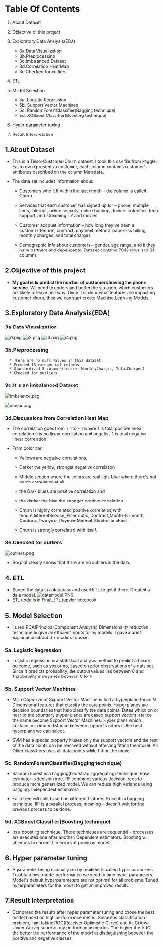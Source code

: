 # Table Of Contents
1. About Dataset
2. Objective of this project
3. Exploratory Data Analysis(EDA)

      * 3a.Data Visualization
      * 3b.Preprocessing
      * 3c.Imbalanced Dataset
      * 3d.Correlation Heat Map
      * 3e.Checked for outliers
4. ETL
5. Model Selection
      * 5a. Logistic Regression
      * 5b. Support Vector Machines
      * 5c. RandomForestClassifier(Bagging technique)
      * 5d. XGBoost Classifier(Boosting technique)
6. Hyper parameter tuning
7. Result Interpretation









## 1.About Dataset
* This is a Telco-Customer-Churn dataset, I took this csv file from kaggle. Each row represents a customer, each column contains customer’s attributes described on the column Metadata.

* The data set includes information about:

    * Customers who left within the last month – the column is called Churn

    * Services that each customer has signed up for – phone, multiple lines, internet, online security, online backup, device protection, tech support, and streaming TV and movies

    * Customer account information – how long they’ve been a customer(tenure), contract, payment method, paperless billing, monthly charges, and total charges

    * Demographic info about customers – gender, age range, and if they have partners and dependents. Dataset contains 7043 rows and 21 columns.

## 2.Objective of this project

* **My goal is to predict the number of customers leaving the phone service**. We need to understand better the situation, which customers are likely to leave and why. Once it is clear what features are impacting customer churn, then we can start create Machine Learning Models.

## 3.Exploratory Data Analysis(EDA)
### 3a.Data Visualization
![i1.png](i1.png) ![i2.png](i2.png)  ![i3.png](i3.png) ![i4.png](i4.png)  

### 3b.Preprocessing
      * There are no null values in this dataset.
      * Encoded 18 categorical columns
      * Standardized 3 columns(tenure, MonthlyCharges, TotalCharges)
      * Checked for outliers

### 3c.It is an imbalanced Dataset
![imbalance.png](imbalance.png)

![smote.png](smote.png)

### 3d.Discussions from Correlation Heat Map
* The correlation goes from + 1 to - 1 where 1 is total positive linear correlation 0 is no linear correlation and negative 1 is total negative linear correlation.

* From color bar,

   * Yellows are negative correlations,

   * Darker the yellow, stronger negative correlation

   * Middle section where the colors are real light blue where there's not much correlation at all

   * the Dark blues are positive correlation and

   * the darker the blue the stronger positive correlation

   * Churn is highly correlated(positive correlation)with tenure,InternetService_Fiber optic, Contract_Month-to-month, Contract_Two year, PaymentMethod_Electronic check.

   * Churn is strongly correlated with itself.

### 3e.Checked for outliers
![outliers.png](outliers.png)
* Boxplot clearly shows that there are no outliers in the data.
## 4. ETL
   * Stored the data in a database and used ETL to get it there. Created a data model. 
    ![datamodel.PNG](datamodel.PNG)
   * ETL code is in Final_ETL jupyter notebook

## 5. Model Selection
   * I used PCA(Principal Component Analysis) Dimensionality reduction technique to give an efficient inputs to my models. I gave a brief explanation about the models I chose.
### 5a. Logistic Regression
   * Logistic regression is a statistical analysis method to predict a binary outcome, such as yes or no, based on prior observations of a data set.
Since it predicts probability, the output values lies between 0 and 1(probability always lies between 0 to 1)
          
### 5b. Support Vector Machines
   * Main Objective of Support Vector Machine is find a hyperplane for an N Dimensional features that classify the data points. Hyper planes are decision boundaries that help classify the data points. Datas which on or near to the boundary (hyper plane) are called support vectors. Hence the name become Support Vector Machines. Hyper plane which contains maximum distance between support vectors is the best hyperplane we can select.

   * SVM has a special property it uses only the support vectors and the rest of the data points can be removed without affecting fitting the model. All Other classifiers uses all data points while fitting the model.
     
### 5c. RandomForestClassifier(Bagging technique)
   * Random Forest is a bagging(bootstrap aggregating) technique. Base estimator is decision tree. RF combines various decision trees to produce more generalized model. We can reduce high variance using bagging. Independent estimators

   * Each tree will split based on different features.Since its a bagging technique, RF is a parallel process, meaning - doesn't wait for the previous process to be done.
     
### 5d. XGBoost Classifier(Boosting technique)
   * Its a boosting technique. These techniques are sequential - processes are executed one after another. Dependent estimators.
Boosting will attempts to correct the errors of previous model.

## 6. Hyper parameter tuning
   * A parameter being manually set by modeler is called hyper parameter. To obtain best model performance we need to tune hyper parameters.
Model's default hyperparameters are not optimal for all problems. Tuned hyperparameters for the model to get an improved results. 

## 7.Result Interpretation
   * Compared the results after hyper parameter tuning and chose the best model based on high performance metric. Since it is classification problem, I am taking ROC(Receiver Optimistic Curve) and AUC(Area Under Curve) score as my performance metrics. The higher the AUC, the better the performance of the model at distinguishing between the positive and negative classes.
